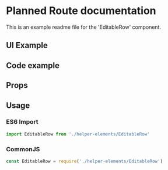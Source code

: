 # Planned Route documentation

This is an example readme file for the 'EditableRow' component.

## UI Example

<!-- STORY -->

## Code example

<!-- SOURCE -->

## Props

<!-- PROPS -->

## Usage

### ES6 Import
```js
import EditableRow from './helper-elements/EditableRow'
```

### CommonJS

```js
const EditableRow = require('./helper-elements/EditableRow')
